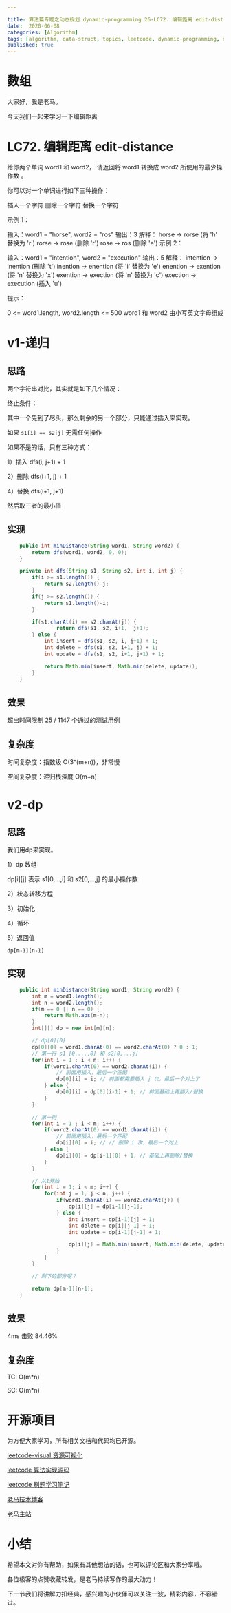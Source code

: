 ```yaml
---

title: 算法篇专题之动态规划 dynamic-programming 26-LC72. 编辑距离 edit-distance
date:  2020-06-08
categories: [Algorithm]
tags: [algorithm, data-struct, topics, leetcode, dynamic-programming, dp, sf]
published: true
---
```



# 数组

大家好，我是老马。

今天我们一起来学习一下编辑距离

# LC72. 编辑距离 edit-distance

给你两个单词 word1 和 word2， 请返回将 word1 转换成 word2 所使用的最少操作数  。

你可以对一个单词进行如下三种操作：

插入一个字符
删除一个字符
替换一个字符
 

示例 1：

输入：word1 = "horse", word2 = "ros"
输出：3
解释：
horse -> rorse (将 'h' 替换为 'r')
rorse -> rose (删除 'r')
rose -> ros (删除 'e')
示例 2：

输入：word1 = "intention", word2 = "execution"
输出：5
解释：
intention -> inention (删除 't')
inention -> enention (将 'i' 替换为 'e')
enention -> exention (将 'n' 替换为 'x')
exention -> exection (将 'n' 替换为 'c')
exection -> execution (插入 'u')
 

提示：

0 <= word1.length, word2.length <= 500
word1 和 word2 由小写英文字母组成
 


# v1-递归

## 思路

两个字符串对比，其实就是如下几个情况：

终止条件：

其中一个先到了尽头，那么剩余的另一个部分，只能通过插入来实现。

如果 `s1[i] == s2[j]` 无需任何操作

如果不是的话，只有三种方式：

1）插入 dfs(i, j+1) + 1
 
2）删除 dfs(i+1, j) + 1
 
4）替换 dfs(i+1, j+1)

然后取三者的最小值

## 实现

```java
    public int minDistance(String word1, String word2) {
        return dfs(word1, word2, 0, 0);
    }

    private int dfs(String s1, String s2, int i, int j) {
        if(i >= s1.length()) {
            return s2.length()-j;
        }
        if(j >= s2.length()) {
            return s1.length()-i;
        }

        if(s1.charAt(i) == s2.charAt(j)) {
                return dfs(s1, s2, i+1,  j+1);
        } else {
            int insert = dfs(s1, s2, i, j+1) + 1;
            int delete = dfs(s1, s2, i+1, j) + 1;
            int update = dfs(s1, s2, i+1, j+1) + 1;

            return Math.min(insert, Math.min(delete, update));
        }
    }
```

## 效果

超出时间限制
25 / 1147 个通过的测试用例

## 复杂度

时间复杂度：指数级 O(3^(m+n))，非常慢

空间复杂度：递归栈深度 O(m+n)

# v2-dp

## 思路

我们用dp来实现。

1）dp 数组

dp[i][j] 表示 s1[0,...,i] 和 s2[0,...,j] 的最小操作数

2）状态转移方程

3）初始化

4）循环

5）返回值

`dp[m-1][n-1]`

## 实现

```java
    public int minDistance(String word1, String word2) {
        int m = word1.length();
        int n = word2.length();
        if(m == 0 || n == 0) {
            return Math.abs(m-n);
        }
        int[][] dp = new int[m][n];

        // dp[0][0]
        dp[0][0] = word1.charAt(0) == word2.charAt(0) ? 0 : 1;
        // 第一行 s1 [0,...,0] 和 s2[0,...j]
        for(int i = 1 ; i < n; i++) {
            if(word1.charAt(0) == word2.charAt(i)) {
                // 前面用插入，最后一个匹配
                dp[0][i] = i; // 前面都需要插入 j 次，最后一个对上了
            } else {
                dp[0][i] = dp[0][i-1] + 1; // 前面基础上再插入/替换
            }
        }

        // 第一列
        for(int i = 1 ; i < m; i++) {
            if(word2.charAt(0) == word1.charAt(i)) {
                // 前面用插入，最后一个匹配
                dp[i][0] = i; // // 删除 i 次，最后一个对上
            } else {
                dp[i][0] = dp[i-1][0] + 1; // 基础上再删除/替换
            }
        }

        // 从1开始
        for(int i = 1; i < m; i++) {
            for(int j = 1; j < n; j++) {
                if(word1.charAt(i) == word2.charAt(j)) {
                    dp[i][j] = dp[i-1][j-1];
                } else {
                    int insert = dp[i-1][j] + 1;
                    int delete = dp[i][j-1] + 1;
                    int update = dp[i-1][j-1] + 1;

                    dp[i][j] = Math.min(insert, Math.min(delete, update));
                }
            }
        }

        // 剩下的部分呢？

        return dp[m-1][n-1];
    }
```

## 效果

4ms 击败 84.46%

## 复杂度

TC: O(m*n)

SC: O(m*n)

# 开源项目

为方便大家学习，所有相关文档和代码均已开源。

[leetcode-visual 资源可视化](https://houbb.github.io/leetcode-notes/leetcode/visible/index.html)

[leetcode 算法实现源码](https://github.com/houbb/leetcode)

[leetcode 刷题学习笔记](https://github.com/houbb/leetcode-notes)

[老马技术博客](https://github.com/houbb/lmxxf-it)

[老马主站](https://houbb.github.io/)

# 小结

希望本文对你有帮助，如果有其他想法的话，也可以评论区和大家分享哦。

各位极客的点赞收藏转发，是老马持续写作的最大动力！

下一节我们将讲解力扣经典，感兴趣的小伙伴可以关注一波，精彩内容，不容错过。


